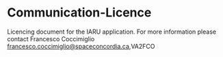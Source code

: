 # Communication-Licence
Licencing document for the IARU application. For more information please contact Francesco Coccimiglio francesco.coccimiglio@spaceconcordia.ca,VA2FCO

